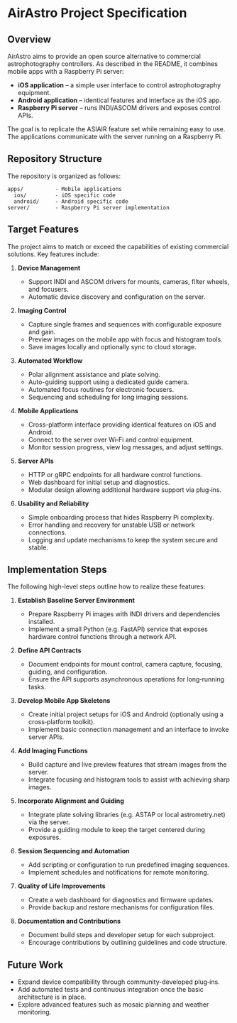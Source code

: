 # AirAstro Project Specification

## Overview
AirAstro aims to provide an open source alternative to commercial astrophotography controllers. As described in the README, it combines mobile apps with a Raspberry Pi server:

- **iOS application** – a simple user interface to control astrophotography equipment.
- **Android application** – identical features and interface as the iOS app.
- **Raspberry Pi server** – runs INDI/ASCOM drivers and exposes control APIs.

The goal is to replicate the ASIAIR feature set while remaining easy to use. The applications communicate with the server running on a Raspberry Pi.

## Repository Structure
The repository is organized as follows:

```
apps/          - Mobile applications
  ios/         - iOS specific code
  android/     - Android specific code
server/        - Raspberry Pi server implementation
```

## Target Features
The project aims to match or exceed the capabilities of existing commercial solutions. Key features include:

1. **Device Management**
   - Support INDI and ASCOM drivers for mounts, cameras, filter wheels, and focusers.
   - Automatic device discovery and configuration on the server.

2. **Imaging Control**
   - Capture single frames and sequences with configurable exposure and gain.
   - Preview images on the mobile app with focus and histogram tools.
   - Save images locally and optionally sync to cloud storage.

3. **Automated Workflow**
   - Polar alignment assistance and plate solving.
   - Auto-guiding support using a dedicated guide camera.
   - Automated focus routines for electronic focusers.
   - Sequencing and scheduling for long imaging sessions.

4. **Mobile Applications**
   - Cross-platform interface providing identical features on iOS and Android.
   - Connect to the server over Wi‑Fi and control equipment.
   - Monitor session progress, view log messages, and adjust settings.

5. **Server APIs**
   - HTTP or gRPC endpoints for all hardware control functions.
   - Web dashboard for initial setup and diagnostics.
   - Modular design allowing additional hardware support via plug‑ins.

6. **Usability and Reliability**
   - Simple onboarding process that hides Raspberry Pi complexity.
   - Error handling and recovery for unstable USB or network connections.
   - Logging and update mechanisms to keep the system secure and stable.

## Implementation Steps
The following high-level steps outline how to realize these features:

1. **Establish Baseline Server Environment**
   - Prepare Raspberry Pi images with INDI drivers and dependencies installed.
   - Implement a small Python (e.g. FastAPI) service that exposes hardware control functions through a network API.

2. **Define API Contracts**
   - Document endpoints for mount control, camera capture, focusing, guiding, and configuration.
   - Ensure the API supports asynchronous operations for long‑running tasks.

3. **Develop Mobile App Skeletons**
   - Create initial project setups for iOS and Android (optionally using a cross‑platform toolkit).
   - Implement basic connection management and an interface to invoke server APIs.

4. **Add Imaging Functions**
   - Build capture and live preview features that stream images from the server.
   - Integrate focusing and histogram tools to assist with achieving sharp images.

5. **Incorporate Alignment and Guiding**
   - Integrate plate solving libraries (e.g. ASTAP or local astrometry.net) via the server.
   - Provide a guiding module to keep the target centered during exposures.

6. **Session Sequencing and Automation**
   - Add scripting or configuration to run predefined imaging sequences.
   - Implement schedules and notifications for remote monitoring.

7. **Quality of Life Improvements**
   - Create a web dashboard for diagnostics and firmware updates.
   - Provide backup and restore mechanisms for configuration files.

8. **Documentation and Contributions**
   - Document build steps and developer setup for each subproject.
   - Encourage contributions by outlining guidelines and code structure.

## Future Work
- Expand device compatibility through community-developed plug‑ins.
- Add automated tests and continuous integration once the basic architecture is in place.
- Explore advanced features such as mosaic planning and weather monitoring.

